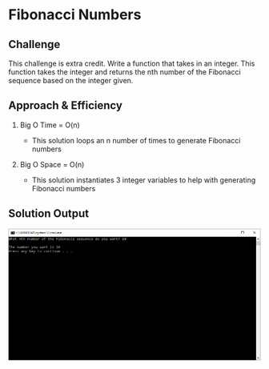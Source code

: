 # Fibonacci Numbers

## Challenge
This challenge is extra credit. Write a function that takes in an integer. This function takes the integer and returns the nth number of the Fibonacci sequence based on the integer given.

## Approach & Efficiency

1. Big O Time = O(n)
	- This solution loops an n number of times to generate Fibonacci numbers

2. Big O Space = O(n)
	- This solution instantiates 3 integer variables to help with generating Fibonacci numbers

## Solution Output

![Fibonacci Numbers](../../assets/Challenge4.PNG)

